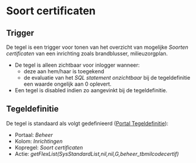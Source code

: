 # Soort certificaten

## Trigger

De tegel is een trigger voor tonen van het overzicht van mogelijke *Soorten certificaten* van een inrichting zoals brandblusser, milieuzorgplan.

- De tegel is alleen zichtbaar voor inlogger wanneer:
  - deze aan hem/haar is toegekend
  - de evaluatie van het *SQL statement onzichtbaar* bij de tegeldefinitie een waarde ongelijk aan 0 oplevert.
- Een tegel is disabled indien zo aangevinkt bij de tegeldefinitie.

## Tegeldefinitie

De tegel is standaard als volgt gedefinieerd ([Portal Tegeldefinitie](../../../../instellen_inrichten/portaldefinitie/portal_tegel.md)):

- Portaal: *Beheer*
- Kolom: *Inrichtingen*
- Kopregel: *Soort certificaten*
- Actie: *getFlexList(SysStandardList,nil,nil,G,beheer_tbmilcodecertif)*

